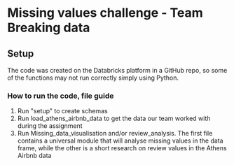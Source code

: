 # Missing values challenge - Team Breaking data

## Setup
The code was created on the Databricks platform in a GitHub repo, so some of the functions may not run correctly simply using Python. 

### How to run the code, file guide
1. Run "setup" to create schemas 
2. Run load_athens_airbnb_data to get the data our team worked with during the assignment
3. Run Missing_data_visualisation and/or review_analysis. The first file contains a universal module that will analyse missing values in the data frame, while the other is a short research on review values in the Athens Airbnb data
